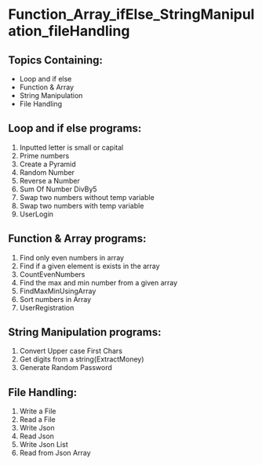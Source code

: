 # Function_Array_ifElse_StringManipulation_fileHandling

## Topics Containing:
- Loop and if else
- Function & Array
- String Manipulation
- File Handling

## Loop and if else programs:
1. Inputted letter is small or capital
2. Prime numbers
3. Create a Pyramid
4. Random Number
5. Reverse a Number
6. Sum Of Number DivBy5
7. Swap two numbers without temp variable
8. Swap two numbers with temp variable
9. UserLogin

## Function & Array programs:
1. Find only even numbers in array
2. Find if a given element is exists in the array
3. CountEvenNumbers
4. Find the max and min number from a given array
5. FindMaxMinUsingArray
6. Sort numbers in Array
7. UserRegistration

## String Manipulation programs:
1. Convert Upper case First Chars
2. Get digits from a string(ExtractMoney)
3. Generate Random Password

## File Handling:
1. Write a File
2. Read a File
3. Write Json
4. Read Json
5. Write Json List
6. Read from Json Array
